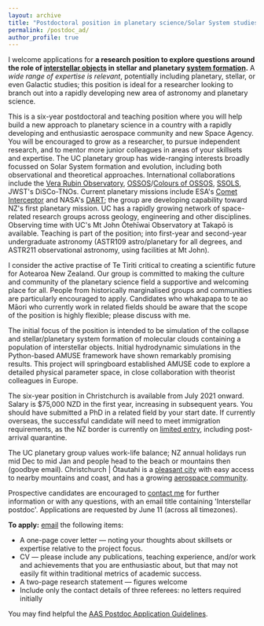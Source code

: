 ```yaml
---
layout: archive
title: "Postdoctoral position in planetary science/Solar System studies/star formation"
permalink: /postdoc_ad/
author_profile: true
---
```



I welcome applications for <b>a research position to explore questions around the role of <a href="https://arxiv.org/abs/1907.01910">interstellar objects</a> in stellar and planetary <a href="https://arxiv.org/abs/1903.04451">system formation</a>.</b>
A <i>wide range of expertise is relevant</i>, potentially including planetary, stellar, or even Galactic studies; this position is ideal for a researcher looking to branch out into a rapidly developing new area of astronomy and planetary science.

This is a six-year postdoctoral and teaching position where you will help build a new approach to planetary science in a country with a rapidly developing and enthusiastic aerospace community and new Space Agency. 
You will be encouraged to grow as a researcher, to pursue independent research, and to mentor more junior colleagues in areas of your skillsets and expertise. 
The UC planetary group has wide-ranging interests broadly focussed on Solar System formation and evolution, including both observational and theoretical approaches. 
International collaborations include the <a href="http://lsst-sssc.github.io/index.html">Vera Rubin Observatory</a>, <a href="http://www.ossos-survey.org/">OSSOS</a>/<a href="https://www.colossos.net/">Colours of OSSOS</a>, <a href="https://www.ssols.space/">SSOLS</a>, JWST's DiSCo-TNOs. 
Current planetary missions include ESA's <a href="https://www.cometinterceptor.space/">Comet Interceptor</a> and NASA's <a href="https://www.nasa.gov/planetarydefense/dart/">DART</a>; the group are developing capability toward NZ's first planetary mission. 
UC has a rapidly growing network of space-related research groups across geology, engineering and other disciplines.
Observing time with UC's Mt John Ōtehīwai Observatory at Takapō is available.
Teaching is part of the position; into first-year and second-year undergraduate astronomy (ASTR109 astro/planetary for all degrees, and ASTR211 observational astronomy, using facilities at Mt John).

I consider the active practise of Te Tiriti critical to creating a scientific future for Aotearoa New Zealand.
Our group is committed to making the culture and community of the planetary science field a supportive and welcoming place for all. 
People from historically marginalised groups and communities are particularly encouraged to apply.
Candidates who whakapapa to te ao Māori who currently work in related fields should be aware that the scope of the position is highly flexible; please discuss with me.

The initial focus of the position is intended to be simulation of the collapse and stellar/planetary system formation of molecular clouds containing a population of interstellar objects. 
Initial hydrodynamic simulations in the Python-based AMUSE framework have shown remarkably promising results. 
This project will springboard established AMUSE code to explore a detailed physical parameter space, in close collaboration with theorist colleagues in Europe. 

The six-year position in Christchurch is available from July 2021 onward. 
Salary is <span>&#36;</span>75,000 NZD in the first year, increasing in subsequent years.
You should have submitted a PhD in a related field by your start date. 
If currently overseas, the successful candidate will need to meet immigration requirements, as the NZ border is currently on <a href="https://www.immigration.govt.nz/about-us/covid-19/border-closures-and-exceptions">limited entry</a>, including post-arrival quarantine.

The UC planetary group values work-life balance; NZ annual holidays run mid Dec to mid Jan and people head to the beach or mountains then (goodbye email).
Christchurch | Ōtautahi is a <a href="https://www.canterbury.ac.nz/life/christchurch/">pleasant city</a> with easy access to nearby mountains and coast, and has a growing <a href="https://www.christchurch.space/">aerospace community</a>.

Prospective candidates are encouraged to <a href="mailto:michele.bannister@canterbury.ac.nz">contact me</a> for further information or with any questions, with an email title containing 'Interstellar postdoc'.
Applications are requested by June 11 (across all timezones).

<b>To apply:</b>
<a href="mailto:michele.bannister@canterbury.ac.nz">email</a> the following items:
* A one-page cover letter — noting your thoughts about skillsets or expertise relative to the project focus. 
* CV — please include any publications, teaching experience, and/or work and achievements that you are enthusiastic about, but that may not easily fit within traditional metrics of academic success. 
* A two-page research statement — figures welcome
* Include only the contact details of three referees: no letters required initially

You may find helpful the <a href="https://jobregister.aas.org/postdoc-application-guidelines">AAS Postdoc Application Guidelines</a>.
